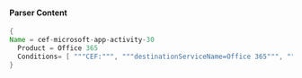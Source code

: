 #### Parser Content
```Java
{
Name = cef-microsoft-app-activity-30
  Product = Office 365
  Conditions= [ """CEF:""", """destinationServiceName=Office 365""", """"ViewReport""" ]
}
```